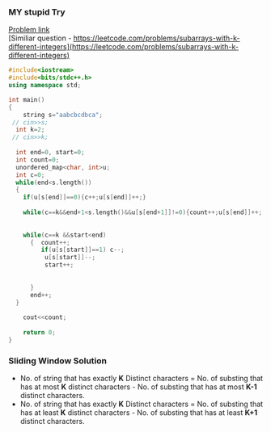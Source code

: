 ### __MY stupid Try__
[Problem link](https://www.pepcoding.com/resources/data-structures-and-algorithms-in-java-levelup/hashmap-and-heaps/count-of-substrings-with-exactly-k-unique-characters-official/ojquestion)   \
[Similiar question - https://leetcode.com/problems/subarrays-with-k-different-integers](https://leetcode.com/problems/subarrays-with-k-different-integers)
```cpp
#include<iostream>
#include<bits/stdc++.h>
using namespace std;

int main()
{   
    string s="aabcbcdbca";
 // cin>>s;
  int k=2;
 // cin>>k;
  
  int end=0, start=0;
  int count=0;
  unordered_map<char, int>u;
  int c=0;
  while(end<s.length())
  { 
    if(u[s[end]]==0){c++;u[s[end]]++;}
    
    while(c==k&&end+1<s.length()&&u[s[end+1]]!=0){count++;u[s[end]]++; end++;} 
    
    
    while(c==k &&start<end)   
      {  count++;
         if(u[s[start]]==1) c--;
          u[s[start]]--;
          start++;
          
          
      }
      end++;
  }
    
    cout<<count;
    
    return 0;
}
```
### __Sliding  Window Solution__

- No. of string that has exactly __K__ Distinct characters = No. of substing that has at most __K__ distinct characters - No. of substing that has at most __K-1__ distinct characters.
- No. of string that has exactly __K__ Distinct characters = No. of substing that has at least __K__ distinct characters - No. of substing that has at least  __K+1__ distinct characters.

```cpp

```

